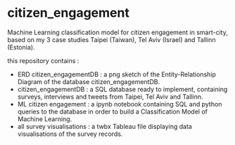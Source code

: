 # citizen_engagement
Machine Learning classification model for citizen engagement in smart-city, based on my 3 case studies Taipei (Taiwan), Tel Aviv (Israel) and Tallinn (Estonia).

this repository contains : 
- ERD citizen_engagementDB : a png sketch of the Entity-Relationship Diagram of the database citizen_engagementDB.
- citizen_engagementDB : a SQL database ready to implement, containing surveys, interviews and tweets from Taipei, Tel Aviv and Tallinn.
- ML citizen engagement : a ipynb notebook containing SQL and python queries to the database in order to build a Classification Model of Machine Learning. 
- all survey visualisations : a twbx Tableau file displaying data visualisations of the survey records. 
